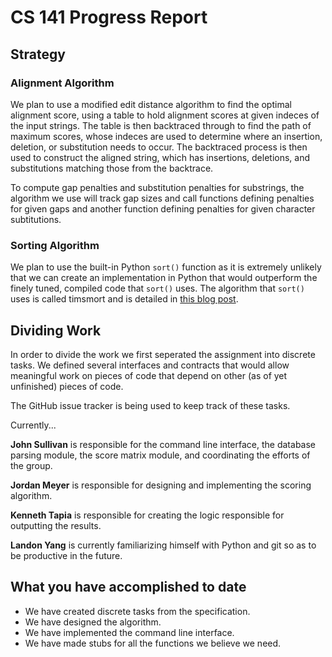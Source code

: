 # CS 141 Progress Report

## Strategy

### Alignment Algorithm

We plan to use a modified edit distance algorithm to find the optimal alignment score, using a table to hold alignment scores at given indeces of the input strings.  The table is then backtraced through to find the path of maximum scores, whose indeces are used to determine where an insertion, deletion, or substitution needs to occur.  The backtraced process is then used to construct the aligned string, which has insertions, deletions, and substitutions matching those from the backtrace.  

To compute gap penalties and substitution penalties for substrings, the algorithm we use will track gap sizes and call functions defining penalties for given gaps and another function defining penalties for given character subtitutions.  

### Sorting Algorithm

We plan to use the built-in Python `sort()` function as it is extremely unlikely that we can create an implementation in Python that would outperform the finely tuned, compiled code that `sort()` uses. The algorithm that `sort()` uses is called timsmort and is detailed in [this blog post](http://www.hatfulofhollow.com/posts/code/timsort/index.html).

## Dividing Work

In order to divide the work we first seperated the assignment into discrete tasks. We defined several interfaces and contracts that would allow meaningful work on pieces of code that depend on other (as of yet unfinished) pieces of code.

The GitHub issue tracker is being used to keep track of these tasks.

Currently...

**John Sullivan** is responsible for the command line interface, the database parsing module, the score matrix module, and coordinating the efforts of the group.

**Jordan Meyer** is responsible for designing and implementing the scoring algorithm.

**Kenneth Tapia** is responsible for creating the logic responsible for outputting the results.

**Landon Yang** is currently familiarizing himself with Python and git so as to be productive in the future.

## What you have accomplished to date

 * We have created discrete tasks from the specification.
 * We have designed the algorithm.
 * We have implemented the command line interface.
 * We have made stubs for all the functions we believe we need.
